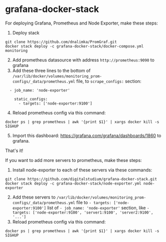 # grafana-docker-stack

For deploying Grafana, Prometheus and Node Exporter, make these steps:
1. Deploy stack
```
git clone https://github.com/dnalimka/PromGraf.git
docker stack deploy -c grafana-docker-stack/docker-compose.yml monitoring
```
2. Add prometheus datasource with address `http://prometheus:9090` to grafana
3. Add these three lines to the bottom of `/var/lib/docker/volumes/monitoring_prom-configs/_data/prometheus.yml` file, to `scrape_configs:` section:
```
  - job_name: 'node-exporter'

    static_configs:
      - targets: ['node-exporter:9100']
```
4. Reload prometheus config via this command:
```
docker ps | grep prometheus | awk '{print $1}' | xargs docker kill -s SIGHUP
```
5. Import this dashboard: https://grafana.com/grafana/dashboards/1860 to grafana.

That's it!

If you want to add more servers to prometheus, make these steps:
1. Install node-exporter to each of these servers via these commands:
```
git clone https://github.com/digitalstudium/grafana-docker-stack.git
docker stack deploy -c grafana-docker-stack/node-exporter.yml node-exporter
```
2. Add these servers to `/var/lib/docker/volumes/monitoring_prom-configs/_data/prometheus.yml` file to `- targets: ['node-exporter:9100']` list of `- job_name: 'node-exporter'` section, like `- targets: ['node-exporter:9100', 'server1:9100', 'server2:9100', '...']`
3. Reload prometheus config via this command:
```
docker ps | grep prometheus | awk '{print $1}' | xargs docker kill -s SIGHUP

